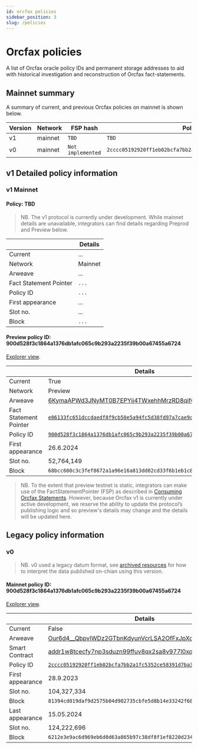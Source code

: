 ```yaml
---
id: orcfax policies
sidebar_position: 3
slug: /policies
---
```


# Orcfax policies

A list of Orcfax oracle policy IDs and permanent storage addresses to aid with
historical investigation and reconstruction of Orcfax fact-statements.

## Mainnet summary

A summary of current, and previous Orcfax policies on mainnet is shown below.

| Version | Network | FSP hash                                                           | Policy                                                             | Date Start | Date End |
| ------- | ------- | ------------------------------------------------------------------ | ------------------------------------------------------------------ | ---------- | -------- |
| v1      | mainnet | `TBD` | `TBD` | TBD | TBD |
| v0      | mainnet | `Not implemented` | `2cccc05192920ff1eb02bcfa7bb2a1fc5352ce58391d7ba3c66a555b` | 28.09.2023 | 15.05.2024 |

## v1 Detailed policy information

### v1 Mainnet

<!-- Order should run chronologically in descending order, i.e. newest first -->

#### Policy: TBD

> NB. The v1 protocol is currently under development. While mainnet details are
unavailable, integrators can find details regarding Preprod and Preview below.

|                        | Details |
|------------------------|---------|
| Current                | ... |
| Network                | Mainnet |
| Arweave                | ... |
| Fact Statement Pointer | `...` |
| Policy ID              | `...` |
| First appearance       | ... |
| Slot no.               | ... |
| Block                  | `...` |

#### Preview policy ID: 900d528f3c1864a1376db1afc065c9b293a2235f39b00a67455a6724

[Explorer view][cexplorer-preview-policy].

|                        | Details |
|------------------------|---------|
| Current                | True |
| Network                | Preview |
| Arweave                | [6KymaAPWd3JNyMT0B7EPYij4TWxehhMrzRD8qifCSLs][arweave-preview]|
| Fact Statement Pointer | [`e06133fc651dccdaedf8f9cb50e5a94fc5d38fd97a7cae9cc81016893dd86f8d`][cexplorer-preview-fsp] |
| Policy ID              | [`900d528f3c1864a1376db1afc065c9b293a2235f39b00a67455a6724`][cexplorer-preview-policy] |
| First appearance       | 26.6.2024 |
| Slot no.               | 52,764,149 |
| Block                  | `68bcc600c3c3fef8672a1a96e16a813dd02cd33f6b1eb1c8e464b4b0469dc752` |

[arweave-preview]: https://arscan.io/address/6KymaAPWd3JNyMT0B7EPYij4TWxehhMrzRD8qifCSLs
[cexplorer-preview-fsp]: https://preview.cexplorer.io/policy/0690081bc113f74e04640ea78a87d88abbd2f18831c44c4064524230
[cexplorer-preview-policy]: https://preview.cexplorer.io/policy/900d528f3c1864a1376db1afc065c9b293a2235f39b00a67455a6724/mint#data

> NB. To the extent that preview testnet is static, integrators can make use of
the FactStatementPointer (FSP) as described in
[Consuming Orcfax Statements][consume]. However, because Orcfax v1 is currently
under active development, we reserve the ability to update the protocol’s
publishing logic and so preview's details may change and the details will be
updated here.

[consume]: ./consume.md

## Legacy policy information

### v0

> NB. v0 used a legacy datum format, see [archived resources][archive-1] for how
to interpret the data published on-chian using this version.

[archive-1]: archived-resources#in-use

<!-- Order should run chronologically in descending order, i.e. newest first -->

#### Mainnet policy ID: 900d528f3c1864a1376db1afc065c9b293a2235f39b00a67455a6724

[Explorer view][cexplorer-mainnet-v0-policy].

|                  | Details |
|------------------|---------|
| Current          | False |
| Arweave          | [Our6d4__QbpvIWDz2GTbnKdyunVcrLSA2OfFxJpXdzQ][arweave-mainnet-v0]|
| Smart Contract   | [addr1w8tcecfy7np3sduzn99ffuv8qx2sa8v977l0xql8ca7lgkgq7lqh2][cexplorer-mainnet-v0-sc]
| Policy ID        | [`2cccc05192920ff1eb02bcfa7bb2a1fc5352ce58391d7ba3c66a555b`][cexplorer-mainnet-v0-policy] |
| First appearance | 28.9.2023 |
| Slot no.         | 104,327,334 |
| Block            | `81394cd019daf9d2575b04d902735cbfe5d8b14e33242f6810664b911fe81798` |
| Last appearance  | 15.05.2024 |
| Slot no.         | 124,222,696 |
| Block            | `6212e3e9ac6d969eb6d0d63a865b97c38df8f1ef8220d2340aaa91df25879247` |

[arweave-mainnet-v0]: https://arscan.io/address/Our6d4__QbpvIWDz2GTbnKdyunVcrLSA2OfFxJpXdzQ
[cexplorer-mainnet-v0-sc]: https://cexplorer.io/address/addr1w8tcecfy7np3sduzn99ffuv8qx2sa8v977l0xql8ca7lgkgq7lqh2
[cexplorer-mainnet-v0-policy]: https://cexplorer.io/policy/2cccc05192920ff1eb02bcfa7bb2a1fc5352ce58391d7ba3c66a555b
